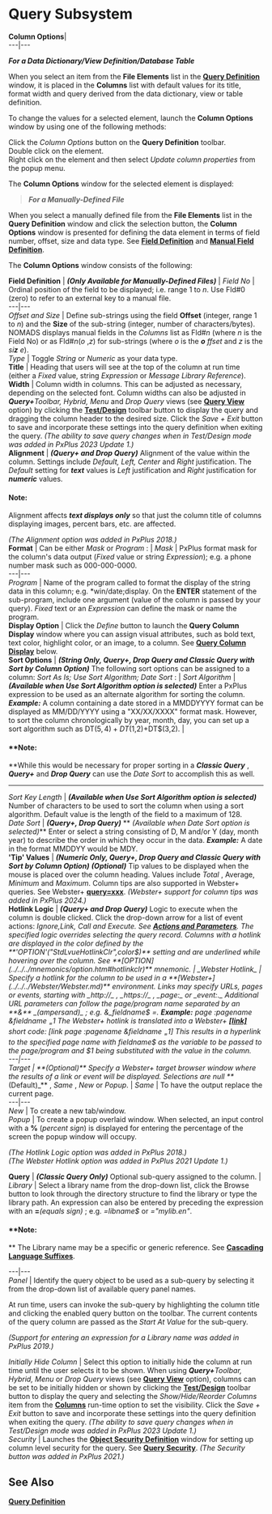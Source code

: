 # Query Subsystem

**Column Options**|   
---|---  
  
**_For a Data Dictionary/View Definition/Database Table_**

When you select an item from the **File Elements** list in the **[Query Definition](Query%20Definition.md)** window, it is placed in the **Columns** list with default values for its title, format width and query derived from the data dictionary, view or table definition.

To change the values for a selected element, launch the **Column Options** window by using one of the following methods:

Click the _Column Options_ button on the **Query Definition** toolbar.  
Double click on the element.  
Right click on the element and then select _Update column properties_ from the popup menu.

The **Column Options** window for the selected element is displayed:

> **_For a Manually-Defined File_**

When you select a manually defined file from the **File Elements** list in the **Query Definition** window and click the selection button, the **Column Options** window is presented for defining the data element in terms of field number, offset, size and data type. See **[Field Definition](Query%20Definition.htm#fielddefinition)** and **[Manual Field Definition](Query%20Header.htm#manualfielddef)**.

The **Column Options** window consists of the following:

**Field Definition** |  **_(Only Available for Manually-Defined Files)_** |  _Field No_ |  Ordinal position of the field to be displayed; i.e. range 1 to _n_. Use Fld#0 (zero) to refer to an external key to a manual file.  
---|---  
_Offset and Size_ |  Define sub-strings using the field **Offset** (integer, range 1 to _n_) and the **Size** of the sub-string (integer, number of characters/bytes). NOMADS displays manual fields in the _Columns_ list as Fld#_n_ (where _n_ is the Field No) or as Fld#_n_(_o_ ,_z_) for sub-strings (where _o_ is the **_o_** _ffset_ and _z_ is the _si**z** e_).  
_Type_ |  Toggle _String_ or _Numeric_ as your data type.  
**Title** |  Heading that users will see at the top of the column at run time (either a _Fixed_ value, string _Expression_ or _Message Library Reference_).  
**Width** |  Column width in columns. This can be adjusted as necessary, depending on the selected font. Column widths can also be adjusted in **_Query+_**_Toolbar, Hybrid, Menu_ and _Drop Query_ views (see **[Query View](Query%20Header.htm#queryview)** option) by clicking the **[Test/Design](Query%20Definition.htm#testdesign)** toolbar button to display the query and dragging the column header to the desired size. Click the _Save + Exit_ button to save and incorporate these settings into the query definition when exiting the query. _(The ability to save query changes when in Test/Design mode was added in PxPlus 2023 Update 1.)_  
**Alignment** |  **_(Query+ and Drop Query)_** Alignment of the value within the column. Settings include _Default, Left, Center_ and _Right_ justification. The _Default_ setting for **_text_** values is _Left_ justification and _Right_ justification for **_numeric_** values.

#### **Note:**  
Alignment affects **_text displays only_** so that just the column title of columns displaying images, percent bars, etc. are affected.

_(The Alignment option was added in PxPlus 2018.)_  
**Format** |  Can be either _Mask_ or _Program_ : |  _Mask_ |  PxPlus format mask for the column's data output (_Fixed_ value or string _Expression_); e.g. a phone number mask such as 000-000-0000.  
---|---  
_Program_ |  Name of the program called to format the display of the string data in this column; e.g. *win/date;display. On the **ENTER** statement of the sub-program, include one argument (value of the column is passed by your query). _Fixed_ text or an _Expression_ can define the mask or name the program.  
**Display Option** |  Click the _Define_ button to launch the **Query Column Display** window where you can assign visual attributes, such as bold text, text color, highlight color, or an image, to a column. See **[Query Column Display](Query%20Definition.htm#querycolumndisplay)** below.  
**Sort Options** |  **_(String Only, Query+, Drop Query and Classic Query with Sort by Column Option)_** The following sort options can be assigned to a column: _Sort As Is; Use Sort Algorithm; Date Sort_ : |  _Sort Algorithm_ |  **_(Available when Use Sort Algorithm option is selected)_** Enter a PxPlus expression to be used as an alternate algorithm for sorting the column. **_Example:_** A column containing a date stored in a MMDDYYYY format can be displayed as MM/DD/YYYY using a "XX/XX/XXXX" format mask. However, to sort the column chronologically by year, month, day, you can set up a sort algorithm such as DT$(5,4)+DT$(1,2)+DT$(3,2). | 

#### **Note:   
**While this would be necessary for proper sorting in a **_Classic Query_** , **_Query+_** and **_Drop Query_** can use the _Date Sort_ to accomplish this as well.  
  
---  
_Sort Key Length_ |  **_(Available when Use Sort Algorithm option is selected)_** Number of characters to be used to sort the column when using a sort algorithm. Default value is the length of the field to a maximum of 128.  
_Date Sort_ |  **_(Query+, Drop Query)_** ** _(Available when Date Sort option is selected)_** Enter or select a string consisting of D, M and/or Y (day, month year) to describe the order in which they occur in the data. **_Example:_** A date in the format MMDDYY would be MDY.  
**'Tip' Values** |  **_(Numeric Only, Query+, Drop Query and Classic Query with Sort by Column Option)_** **_(Optional)_** Tip values to be displayed when the mouse is placed over the column heading. Values include _Total_ , Average, _Minimum_ and _Maximum_. Column tips are also supported in Webster+ queries. See Webster+ **[query=xxx](../../../Webster/Short%20Code%20Options.htm#query)**. _(Webster+ support for column tips was added in PxPlus 2024.)_  
**Hotlink Logic** |  **_(Query+ and Drop Query)_** Logic to execute when the column is double clicked. Click the drop-down arrow for a list of event actions: _Ignore,__Link, Call_ and _Execute_. See **[Actions and Parameters](../../Program%20Interaction/Events%20Logic/Actions%20and%20Parameters.md)**. The specified logic overrides selecting the query record. Columns with a hotlink are displayed in the color defined by the **'OPTION'("StdLvueHotlinkClr",color$)** setting and are underlined while hovering over the column. See **[OPTION](../../../mnemonics/option.htm#hotlinkclr)** mnemonic. |  _Webster Hotlink_ |  Specify a hotlink for the column to be used in a **[Webster+](../../../Webster/Webster.md)** environment. Links may specify URLs, pages or events, starting with _http://_ , _https://_ , _page:_ or _event:._ Additional URL parameters can follow the page/program name separated by an **&**  _(ampersand)_ ; e.g. &_fieldname$_ =. **_Example:_** _page_ :_pagename_ &_fieldname_ _$_ =$1 The Webster+ hotlink is translated into a Webster+ **[[link]](../../../Webster/Short%20Codes.htm#link)** short code: [link _page_ :_pagename_ &_fieldname_ _$_ =$1] This results in a hyperlink to the specified page name with _fieldname$_ as the variable to be passed to the page/program and $1 being substituted with the value in the column.  
---|---  
_Target_ |  **_(Optional)_** Specify a Webster+ target browser window where the results of a link or event will be displayed. Selections are null **_(Default)_** , _Same_ , _New_ or _Popup_. |  _Same_ |  To have the output replace the current page.  
---|---  
_New_ |  To create a new tab/window.  
_Popup_ |  To create a popup overlaid window. When selected, an input control with a **%** (_percent sign_) is displayed for entering the percentage of the screen the popup window will occupy.  
  
_(The Hotlink Logic option was added in PxPlus 2018.)  
(The Webster Hotlink option was added in PxPlus 2021 Update 1.)_  
  
**Query** |  **_(Classic Query Only)_** Optional sub-query assigned to the column. |  _Library_ |  Select a library name from the drop-down list, click the Browse button to look through the directory structure to find the library or type the library path. An expression can also be entered by preceding the expression with an **=**_(equals sign)_ ; e.g. _=libname$_ or _="mylib.en"_.

#### **Note:  
** The Library name may be a specific or generic reference. See [**Cascading Language Suffixes**](../../Multilingual%20Capabilities/Cascading%20Language%20Suffixes/Overview.md).  
  
---|---  
_Panel_ |  Identify the query object to be used as a sub-query by selecting it from the drop-down list of available query panel names.  
  
At run time, users can invoke the sub-query by highlighting the column title and clicking the enabled query button on the toolbar. The current contents of the query column are passed as the _Start At Value_ for the sub-query.

_(Support for entering an expression for a Library name was added in PxPlus 2019.)_  
  
_Initially Hide Column_ |  Select this option to initially hide the column at run time until the user selects it to be shown. When using **_Query+_**_Toolbar, Hybrid, Menu_ or _Drop Query_ views (see **[Query View](Query%20Header.htm#queryview)** option), columns can be set to be initially hidden or shown by clicking the **[Test/Design](Query%20Definition.htm#testdesign)** toolbar button to display the query and selecting the _Show/Hide/Reorder Columns_ item from the **[Columns](Run-time%20Query.htm#columns)** run-time option to set the visibility. Click the _Save + Exit_ button to save and incorporate these settings into the query definition when exiting the query. _(The ability to save query changes when in Test/Design mode was added in PxPlus 2023 Update 1.)_  
_Security_ |  Launches the **[Object Security Definition](../../System%20Maintenance%20Tools/Security%20Manager/Restricting%20Access.htm#objectsecurity)** window for setting up column level security for the query. See **[Query Security](Query%20Security.md)**. _(The Security button was added in PxPlus 2021.)_  
  
## See Also

**[Query Definition](Query%20Definition.md)**
